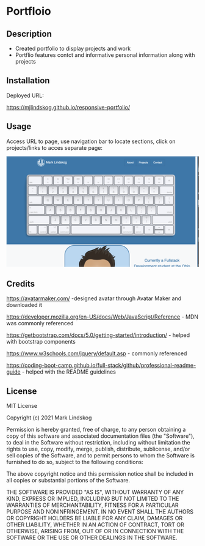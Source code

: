 # Portfloio
## Description
- Created portfolio to display projects and work
- Portflio features contct and informative personal information along with projects


## Installation
Deployed URL:

https://mjlindskog.github.io/responsive-portfolio/

## Usage
Access URL to page, use navigation bar to locate sections, click on projects/links to acces separate page:

![alt= Mark Lindskog's Portfolio with work bio, exmaples, and contact links](./assets/img/port-screenshot.png)


## Credits
https://avatarmaker.com/ -designed avatar through Avatar Maker and downloaded it

https://developer.mozilla.org/en-US/docs/Web/JavaScript/Reference - MDN was commonly referenced

https://getbootstrap.com/docs/5.0/getting-started/introduction/ - helped with bootstrap components

https://www.w3schools.com/jquery/default.asp - commonly referenced

https://coding-boot-camp.github.io/full-stack/github/professional-readme-guide - helped with the README guidelines

## License
MIT License

Copyright (c) 2021 Mark Lindskog

Permission is hereby granted, free of charge, to any person obtaining a copy
of this software and associated documentation files (the "Software"), to deal
in the Software without restriction, including without limitation the rights
to use, copy, modify, merge, publish, distribute, sublicense, and/or sell
copies of the Software, and to permit persons to whom the Software is
furnished to do so, subject to the following conditions:

The above copyright notice and this permission notice shall be included in all
copies or substantial portions of the Software.

THE SOFTWARE IS PROVIDED "AS IS", WITHOUT WARRANTY OF ANY KIND, EXPRESS OR
IMPLIED, INCLUDING BUT NOT LIMITED TO THE WARRANTIES OF MERCHANTABILITY,
FITNESS FOR A PARTICULAR PURPOSE AND NONINFRINGEMENT. IN NO EVENT SHALL THE
AUTHORS OR COPYRIGHT HOLDERS BE LIABLE FOR ANY CLAIM, DAMAGES OR OTHER
LIABILITY, WHETHER IN AN ACTION OF CONTRACT, TORT OR OTHERWISE, ARISING FROM,
OUT OF OR IN CONNECTION WITH THE SOFTWARE OR THE USE OR OTHER DEALINGS IN THE
SOFTWARE.